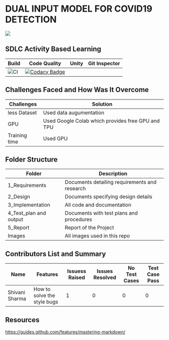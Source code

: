 # DUAL INPUT MODEL FOR COVID19 DETECTION
![](https://github.com/ShivaniSharma11/ShivaniProject/blob/master/Images/download.jpg)
## SDLC Activity Based Learning

Build | Code Quality | Unity | Git Inspector
------ | ------------ | ------ | -------------------------------------
| ![CI](https://github.com/ShivaniSharma11/ShivaniProject/actions/workflows/main.yml/badge.svg) | [![Codacy Badge](https://app.codacy.com/project/badge/Grade/d71e4fb18170458ea3de57dfcdd8cabc)](https://www.codacy.com/gh/ShivaniSharma11/ShivaniProject/dashboard?utm_source=github.com&amp;utm_medium=referral&amp;utm_content=ShivaniSharma11/ShivaniProject&amp;utm_campaign=Badge_Grade) | |

## Challenges Faced and How Was It Overcome
Challenges | Solution
----------- | ---------
less Dataset | Used data augumentation
GPU | Used Google Colab which provides free GPU and TPU
Training time | Used GPU 

## Folder Structure

Folder |	Description
------- | ------------
1_Requirements |	Documents detailing requirements and research
2_Design |	Documents specifying design details
3_Implementation	| All code and documentation
4_Test_plan and output |	Documents with test plans and procedures
5_Report | Report of the Project
Images | All images used in this repo

## Contributors List and Summary

Name | Features | Issuess Raised | Issues Resolved | No Test Cases | Test Case Pass
----- | -------- | ------------ | ---------------- | ------------- | -----------
Shivani Sharma | How to solve the style bugs | 1 | 0 |	0 | 0

## Resources 
https://guides.github.com/features/mastering-markdown/
